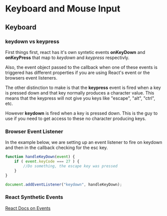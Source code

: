 # Keyboard and Mouse Input

## Keyboard

### keydown vs keypress

First things first, react has it's own syntetic events **onKeyDown** and **onKeyPress** that map to *keydown* and *keypress* respectivly.

Also, the event object passed to the callback when one of these events is triggered has different properties if you are using React's event or the browsers event listeners.

The other distinction to make is that the **keypress** event is fired when a key is pressed down and that key normally produces a character value.  This means that the keypress will not give you keys like "escape", "alt", "ctrl", etc. 

However **keydown** is fired when a key is pressed down.  This is the guy to use if you need to get access to these no character producing keys.
 
### Browser Event Listener

In the example below, we are setting up an event listener to fire on keydown and then in the callback checking for the esc key.

```js
function handleKeyDown(event) {
	if ( event.keyCode === 27 ) {
		//Do something, the escape key was pressed
	}
}

document.addEventListener("keydown", handleKeyDown);
```

### React Synthetic Events
[React Docs on Events](https://facebook.github.io/react/docs/events.html)

